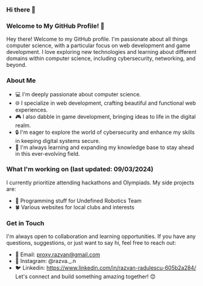 ### Hi there 👋
### Welcome to My GitHub Profile! 🚀
Hey there! Welcome to my GitHub profile. I'm passionate about all things computer science, with a particular focus on web development and game development. I love exploring new technologies and learning about different domains within computer science, including cybersecurity, networking, and beyond.

### About Me
- 💻 I'm deeply passionate about computer science.
- 🌐 I specialize in web development, crafting beautiful and functional web experiences.
- 🎮 I also dabble in game development, bringing ideas to life in the digital realm.
- 🔒 I'm eager to explore the world of cybersecurity and enhance my skills in keeping digital systems secure.
- 🌱 I'm always learning and expanding my knowledge base to stay ahead in this ever-evolving field.

### What I'm working on (last updated: 09/03/2024)
I currently prioritize attending hackathons and Olympiads. My side projects are:
- 🤖 Programming stuff for Undefined Robotics Team
- 🍀 Various websites for local clubs and interests

### Get in Touch
I'm always open to collaboration and learning opportunities. If you have any questions, suggestions, or just want to say hi, feel free to reach out:

- 📧 Email: proxy.razvan@gmail.com
- 💬 Instagram: @razva._.n
- 🐦 Linkedin: https://www.linkedin.com/in/razvan-radulescu-605b2a284/
Let's connect and build something amazing together! 😊

<!--
**proxy76/proxy76** is a ✨ _special_ ✨ repository because its `README.md` (this file) appears on your GitHub profile.

Here are some ideas to get you started:

- 🔭 I’m currently working on ...
- 🌱 I’m currently learning ...
- 👯 I’m looking to collaborate on ...
- 🤔 I’m looking for help with ...
- 💬 Ask me about ...
- 📫 How to reach me: ...
- 😄 Pronouns: ...
- ⚡ Fun fact: ...
-->
